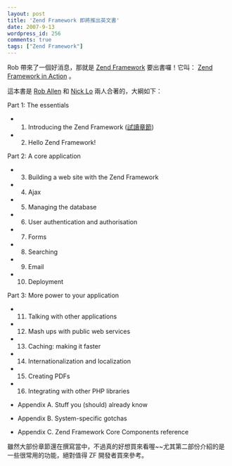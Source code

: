 ```yaml
---
layout: post
title: 'Zend Framework 即將推出英文書'
date: 2007-9-13
wordpress_id: 256
comments: true
tags: ["Zend Framework"]
---
```


Rob 帶來了一個好消息，那就是 [Zend Framework](http://framework.zend.com) 要出書囉！它叫： [Zend Framework in Action](http://www.manning.com/allen/) 。 

<!--more-->

這本書是 [Rob Allen](http://akrabat.com/) 和 [Nick Lo](http://www.ingredients.com.au/nick/) 兩人合著的，大綱如下：

Part 1: The essentials

* 1. Introducing the Zend Framework ([試讀章節](http://www.manning.com/allen/meap_allench1.pdf)) 
* 2. Hello Zend Framework!


Part 2: A core application

* 3. Building a web site with the Zend Framework
* 4. Ajax
* 5. Managing the database
* 6. User authentication and authorisation
* 7. Forms
* 8. Searching
* 9. Email
* 10. Deployment


Part 3: More power to your application

* 11. Talking with other applications
* 12. Mash ups with public web services
* 13. Caching: making it faster
* 14. Internationalization and localization
* 15. Creating PDFs
* 16. Integrating with other PHP libraries


* Appendix A. Stuff you (should) already know
* Appendix B. System-specific gotchas
* Appendix C. Zend Framework Core Components reference


<a href="http://www.manning.com/allen/meap_allench1.pdf"></a>雖然大部份章節還在撰寫當中，不過真的好想買來看喔~~尤其第二部份介紹的是一些很常用的功能，絕對值得 ZF 開發者買來參考。 
